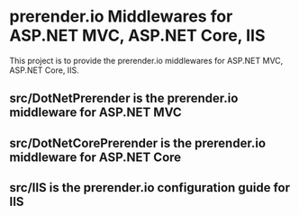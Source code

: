 # prerender.io Middlewares for ASP.NET MVC, ASP.NET Core, IIS
This project is to provide the prerender.io middlewares for ASP.NET MVC, ASP.NET Core, IIS.

## src/DotNetPrerender is the prerender.io middleware for ASP.NET MVC
## src/DotNetCorePrerender is the prerender.io middleware for ASP.NET Core
## src/IIS is the prerender.io configuration guide for IIS

